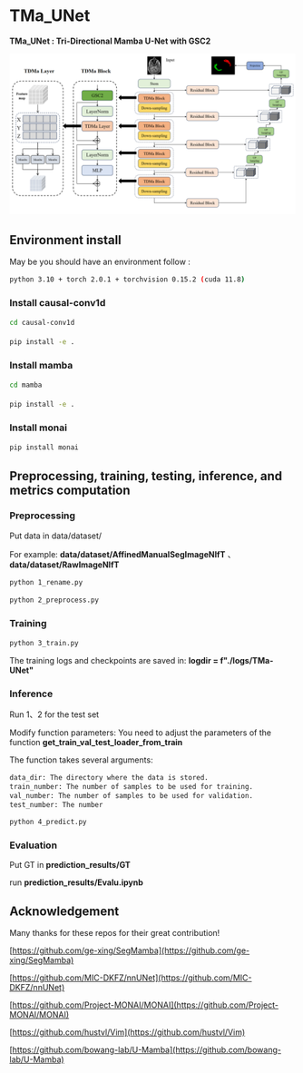 # TMa_UNet

**TMa_UNet : Tri-Directional Mamba U-Net with GSC2**

![](image/TMa_UNet.png)


## Environment install
May be you should have an environment follow :

```bash
python 3.10 + torch 2.0.1 + torchvision 0.15.2 (cuda 11.8)
```

### Install causal-conv1d

```bash
cd causal-conv1d

pip install -e .
```

### Install mamba

```bash
cd mamba

pip install -e .
```

### Install monai 

```bash
pip install monai
```

## Preprocessing, training, testing, inference, and metrics computation

### Preprocessing
Put data in data/dataset/ 

For example: **data/dataset/AffinedManualSegImageNIfT** 、 **data/dataset/RawImageNIfT**

```bash 
python 1_rename.py
```

```bash
python 2_preprocess.py
```

### Training 

```bash 
python 3_train.py
```

The training logs and checkpoints are saved in: **logdir = f"./logs/TMa-UNet"**

### Inference 

Run 1、2 for the test set

Modify function parameters: You need to adjust the parameters of the function **get_train_val_test_loader_from_train**

The function takes several arguments:

    data_dir: The directory where the data is stored.
    train_number: The number of samples to be used for training.
    val_number: The number of samples to be used for validation.
    test_number: The number

```bash 
python 4_predict.py
```

### Evaluation

Put GT in  **prediction_results/GT**

run **prediction_results/Evalu.ipynb**


## Acknowledgement
Many thanks for these repos for their great contribution!

[https://github.com/ge-xing/SegMamba](https://github.com/ge-xing/SegMamba)

[https://github.com/MIC-DKFZ/nnUNet](https://github.com/MIC-DKFZ/nnUNet)

[https://github.com/Project-MONAI/MONAI](https://github.com/Project-MONAI/MONAI)

[https://github.com/hustvl/Vim](https://github.com/hustvl/Vim)

[https://github.com/bowang-lab/U-Mamba](https://github.com/bowang-lab/U-Mamba)
